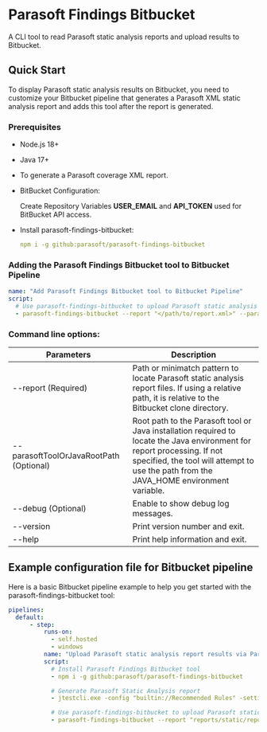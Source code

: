 # Parasoft Findings Bitbucket
A CLI tool to read Parasoft static analysis reports and upload results to Bitbucket.

## Quick Start
To display Parasoft static analysis results on Bitbucket, you need to customize your Bitbucket pipeline that generates a Parasoft XML static analysis report and adds this tool after the report is generated.

### Prerequisites
- Node.js 18+

- Java 17+

- To generate a Parasoft coverage XML report.

- BitBucket Configuration:

  Create Repository Variables **USER_EMAIL** and **API_TOKEN** used for BitBucket API access.

- Install parasoft-findings-bitbucket:
    ```yaml
    npm i -g github:parasoft/parasoft-findings-bitbucket
    ```

### Adding the Parasoft Findings Bitbucket tool to Bitbucket Pipeline
```yaml
name: "Add Parasoft Findings Bitbucket tool to Bitbucket Pipeline"
script:
  # Use parasoft-findings-bitbucket to upload Parasoft static analysis report results to Bitbucket
  - parasoft-findings-bitbucket --report "</path/to/report.xml>" --parasoftToolOrJavaRootPath "<path/to/java>" --debug
```

### Command line options:

| Parameters                              | Description                                                                                                                                                                                                         |
|-----------------------------------------|---------------------------------------------------------------------------------------------------------------------------------------------------------------------------------------------------------------------|
| --report (Required)                     | Path or minimatch pattern to locate Parasoft static analysis report files. If using a relative path, it is relative to the Bitbucket clone directory.                                                               |
| --parasoftToolOrJavaRootPath (Optional) | Root path to the Parasoft tool or Java installation required to locate the Java environment for report processing. If not specified, the tool will attempt to use the path from the JAVA_HOME environment variable. |
| --debug (Optional)                      | Enable to show debug log messages.                                                                                                                                                                                  |
| --version                               | Print version number and exit.                                                                                                                                                                                      |
| --help                                  | Print help information and exit.                                                                                                                                                                                    |

## Example configuration file for Bitbucket pipeline
Here is a basic Bitbucket pipeline example to help you get started with the parasoft-findings-bitbucket tool:

```yaml
pipelines:
  default:
      - step:
          runs-on:
            - self.hosted
            - windows
          name: "Upload Parasoft static analysis report results via Parasoft Findings Bitbucket"
          script:
            # Install Parasoft Findings Bitbucket tool
            - npm i -g github:parasoft/parasoft-findings-bitbucket

            # Generate Parasoft Static Analysis report
            - jtestcli.exe -config "builtin://Recommended Rules" -settings="localsettings.properties" -data demo.data.json -report report

            # Use parasoft-findings-bitbucket to upload Parasoft static analysis report results to Bitbucket
            - parasoft-findings-bitbucket --report "reports/static/report.xml" --parasoftToolOrJavaRootPath "C:/Java/jdk-17" --debug
```